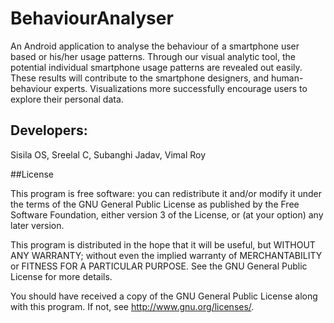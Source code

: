 # BehaviourAnalyser
An Android application to analyse the behaviour of a smartphone user based or his/her usage patterns.
 Through our visual analytic tool, the potential individual smartphone usage patterns are revealed out easily. 
 These results will contribute to the smartphone designers, and human-behaviour experts. 
 Visualizations more successfully encourage users to explore their personal data.

## Developers:
Sisila OS, Sreelal C, Subanghi Jadav, Vimal Roy

##License

 This program is free software: you can redistribute it and/or modify
 it under the terms of the GNU General Public License as published by
 the Free Software Foundation, either version 3 of the License, or
 (at your option) any later version.

 This program is distributed in the hope that it will be useful,
 but WITHOUT ANY WARRANTY; without even the implied warranty of
 MERCHANTABILITY or FITNESS FOR A PARTICULAR PURPOSE.  See the
 GNU General Public License for more details.

 You should have received a copy of the GNU General Public License
 along with this program.  If not, see <http://www.gnu.org/licenses/>.
